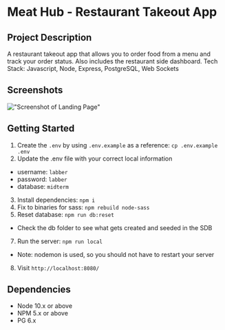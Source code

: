 Meat Hub - Restaurant Takeout App
=========

## Project Description

A restaurant takeout app that allows you to order food from a menu and track your order status. Also includes the restaurant side dashboard.
Tech Stack: Javascript, Node, Express, PostgreSQL, Web Sockets

## Screenshots

!["Screenshot of Landing Page"](https://github.com/robbiekthomas/food-pickup-midterm/blob/master/public/images/meathub1.png?raw=true)

## Getting Started

1. Create the `.env` by using `.env.example` as a reference: `cp .env.example .env`
2. Update the .env file with your correct local information 
  - username: `labber` 
  - password: `labber` 
  - database: `midterm`
3. Install dependencies: `npm i`
4. Fix to binaries for sass: `npm rebuild node-sass`
5. Reset database: `npm run db:reset`
  - Check the db folder to see what gets created and seeded in the SDB
7. Run the server: `npm run local`
  - Note: nodemon is used, so you should not have to restart your server
8. Visit `http://localhost:8080/`


## Dependencies

- Node 10.x or above
- NPM 5.x or above
- PG 6.x
